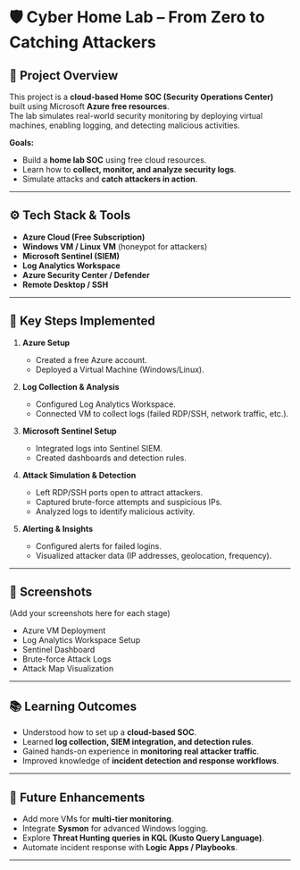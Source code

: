 

# 🛡️ Cyber Home Lab – From Zero to Catching Attackers  

## 📌 Project Overview  
This project is a **cloud-based Home SOC (Security Operations Center)** built using Microsoft **Azure free resources**.  
The lab simulates real-world security monitoring by deploying virtual machines, enabling logging, and detecting malicious activities.  

**Goals:**  
- Build a **home lab SOC** using free cloud resources.  
- Learn how to **collect, monitor, and analyze security logs**.  
- Simulate attacks and **catch attackers in action**.  

---

## ⚙️ Tech Stack & Tools  
- **Azure Cloud (Free Subscription)**  
- **Windows VM / Linux VM** (honeypot for attackers)  
- **Microsoft Sentinel (SIEM)**  
- **Log Analytics Workspace**  
- **Azure Security Center / Defender**  
- **Remote Desktop / SSH**  

---

## 🔑 Key Steps Implemented  

1. **Azure Setup**  
   - Created a free Azure account.  
   - Deployed a Virtual Machine (Windows/Linux).  

2. **Log Collection & Analysis**  
   - Configured Log Analytics Workspace.  
   - Connected VM to collect logs (failed RDP/SSH, network traffic, etc.).  

3. **Microsoft Sentinel Setup**  
   - Integrated logs into Sentinel SIEM.  
   - Created dashboards and detection rules.  

4. **Attack Simulation & Detection**  
   - Left RDP/SSH ports open to attract attackers.  
   - Captured brute-force attempts and suspicious IPs.  
   - Analyzed logs to identify malicious activity.  

5. **Alerting & Insights**  
   - Configured alerts for failed logins.  
   - Visualized attacker data (IP addresses, geolocation, frequency).  

---

## 📸 Screenshots  
(Add your screenshots here for each stage)  
- Azure VM Deployment  
- Log Analytics Workspace Setup  
- Sentinel Dashboard  
- Brute-force Attack Logs  
- Attack Map Visualization  

---

## 📚 Learning Outcomes  
- Understood how to set up a **cloud-based SOC**.  
- Learned **log collection, SIEM integration, and detection rules**.  
- Gained hands-on experience in **monitoring real attacker traffic**.  
- Improved knowledge of **incident detection and response workflows**.  

---

## 🚀 Future Enhancements  
- Add more VMs for **multi-tier monitoring**.  
- Integrate **Sysmon** for advanced Windows logging.  
- Explore **Threat Hunting queries in KQL (Kusto Query Language)**.  
- Automate incident response with **Logic Apps / Playbooks**.  

---
